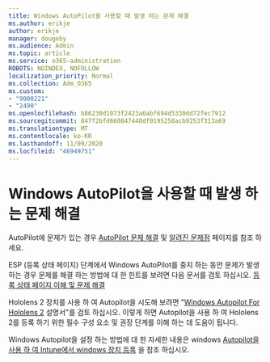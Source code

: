 ```yaml
---
title: Windows AutoPilot을 사용할 때 발생 하는 문제 해결
ms.author: erikje
author: erikje
manager: dougeby
ms.audience: Admin
ms.topic: article
ms.service: o365-administration
ROBOTS: NOINDEX, NOFOLLOW
localization_priority: Normal
ms.collection: Adm_O365
ms.custom:
- "9000221"
- "2490"
ms.openlocfilehash: b86230d1073f2423a6abf694d5330dd72fec7912
ms.sourcegitcommit: 847f2bfd660847440df0195258acb9253f313a69
ms.translationtype: MT
ms.contentlocale: ko-KR
ms.lasthandoff: 11/09/2020
ms.locfileid: "48949751"
---
```

# <a name="troubleshoot-issues-when-using-windows-autopilot"></a>Windows AutoPilot을 사용할 때 발생 하는 문제 해결

AutoPilot에 문제가 있는 경우 [AutoPilot 문제 해결](https://docs.microsoft.com/windows/deployment/windows-autopilot/troubleshooting) 및 [알려진 문제점](https://docs.microsoft.com/windows/deployment/windows-autopilot/known-issues) 페이지를 참조 하세요.

ESP (등록 상태 페이지) 단계에서 Windows AutoPilot를 중지 하는 동안 문제가 발생 하는 경우 문제를 해결 하는 방법에 대 한 힌트를 보려면 다음 문서를 검토 하십시오. [등록 상태 페이지 이해 및 문제 해결](https://docs.microsoft.com/troubleshoot/mem/intune/understand-troubleshoot-esp)

Hololens 2 장치를 사용 하 여 Autopilot을 시도해 보려면 "[Windows Autopilot For Hololens 2](https://docs.microsoft.com/hololens/hololens2-autopilot) 설명서"를 검토 하십시오. 이렇게 하면 Autopilot을 사용 하 여 Hololens 2를 등록 하기 위한 필수 구성 요소 및 권장 단계를 이해 하는 데 도움이 됩니다.  

Windows Autopilot을 설정 하는 방법에 대 한 자세한 내용은 windows [Autopilot을 사용 하 여 Intune에서 windows 장치 등록](https://docs.microsoft.com/intune/enrollment/enrollment-autopilot) 을 참조 하십시오.